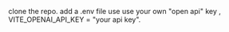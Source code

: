 
 clone the repo.
 add a .env file
 use use your own "open api" key , VITE_OPENAI_API_KEY = "your api key".

 
 
